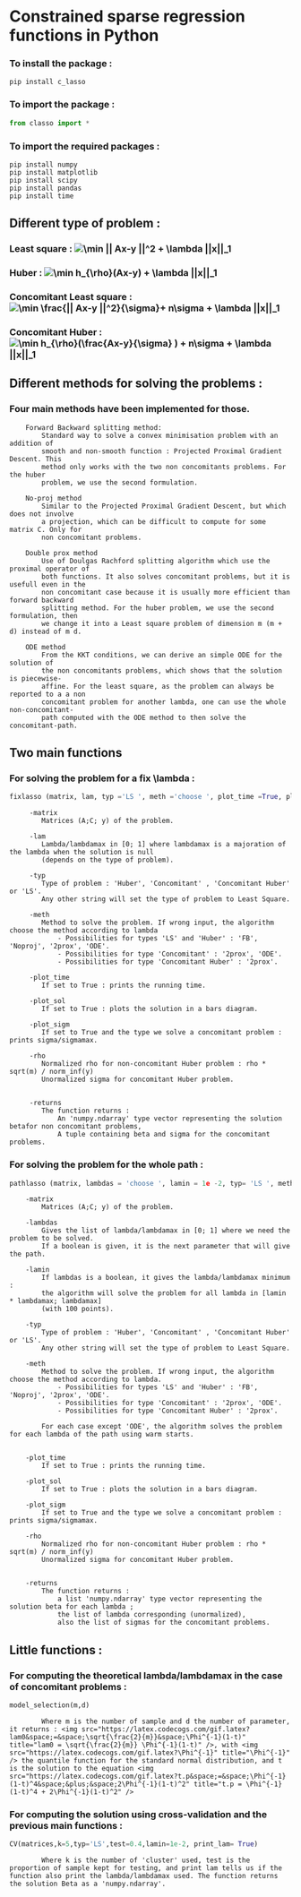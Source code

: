 # Constrained sparse regression functions in Python

### To install the package : 
```shell
pip install c_lasso
```

### To import the package :
```python
from classo import *
```
### To import the required packages  :
```shell
pip install numpy
pip install matplotlib
pip install scipy
pip install pandas
pip install time
```
    

##  Different type of problem : 
### Least square :             <img src="https://latex.codecogs.com/gif.latex?\min&space;||&space;Ax-y&space;||^2&space;&plus;&space;\lambda&space;||x||_1" title="\min || Ax-y ||^2 + \lambda ||x||_1" />

### Huber  :                   <img src="https://latex.codecogs.com/gif.latex?\min&space;h_{\rho}(Ax-y)&space;&plus;&space;\lambda&space;||x||_1" title="\min h_{\rho}(Ax-y) + \lambda ||x||_1" />

### Concomitant Least square : <img src="https://latex.codecogs.com/gif.latex?\min&space;\frac{||&space;Ax-y&space;||^2}{\sigma}&plus;&space;n\sigma&space;&plus;&space;\lambda&space;||x||_1" title="\min \frac{|| Ax-y ||^2}{\sigma}+ n\sigma + \lambda ||x||_1" />

### Concomitant Huber :        <img src="https://latex.codecogs.com/gif.latex?\min&space;h_{\rho}(\frac{Ax-y}{\sigma}&space;)&space;&plus;&space;n\sigma&space;&plus;&space;\lambda&space;||x||_1" title="\min h_{\rho}(\frac{Ax-y}{\sigma} ) + n\sigma + \lambda ||x||_1" />



## Different methods for solving the problems : 

### Four main methods have been implemented for those.


        Forward Backward splitting method:
            Standard way to solve a convex minimisation problem with an addition of
            smooth and non-smooth function : Projected Proximal Gradient Descent. This
            method only works with the two non concomitants problems. For the huber
            problem, we use the second formulation.

        No-proj method
            Similar to the Projected Proximal Gradient Descent, but which does not involve
            a projection, which can be difficult to compute for some matrix C. Only for
            non concomitant problems.

        Double prox method
            Use of Doulgas Rachford splitting algorithm which use the proximal operator of
            both functions. It also solves concomitant problems, but it is usefull even in the
            non concomitant case because it is usually more efficient than forward backward
            splitting method. For the huber problem, we use the second formulation, then
            we change it into a Least square problem of dimension m (m + d) instead of m d.

        ODE method  
            From the KKT conditions, we can derive an simple ODE for the solution of
            the non concomitants problems, which shows that the solution is piecewise-
            affine. For the least square, as the problem can always be reported to a a non
            concomitant problem for another lambda, one can use the whole non-concomitant-
            path computed with the ODE method to then solve the concomitant-path.



## Two main functions 

### For solving the problem for a fix \lambda : 
```python
fixlasso (matrix, lam, typ ='LS ', meth ='choose ', plot_time =True, plot_sol =True, plot_sigm =True, rho = 1.345)
```
  
         -matrix
            Matrices (A;C; y) of the problem.

         -lam
            Lambda/lambdamax in [0; 1] where lambdamax is a majoration of the lambda when the solution is null 
            (depends on the type of problem).

         -typ
            Type of problem : 'Huber', 'Concomitant' , 'Concomitant Huber' or 'LS'. 
            Any other string will set the type of problem to Least Square.

         -meth
            Method to solve the problem. If wrong input, the algorithm choose the method according to lambda
                - Possibilities for types 'LS' and 'Huber' : 'FB', 'Noproj', '2prox', 'ODE'.
                - Possibilities for type 'Concomitant' : '2prox', 'ODE'.
                - Possibilities for type 'Concomitant Huber' : '2prox'.

         -plot_time
            If set to True : prints the running time.

         -plot_sol
            If set to True : plots the solution in a bars diagram.

         -plot_sigm
            If set to True and the type we solve a concomitant problem : prints sigma/sigmamax.

         -rho
            Normalized rho for non-concomitant Huber problem : rho * sqrt(m) / norm_inf(y)
            Unormalized sigma for concomitant Huber problem.


         -returns
            The function returns : 
                An 'numpy.ndarray' type vector representing the solution betafor non concomitant problems, 
                A tuple containing beta and sigma for the concomitant problems.






### For solving the problem for the whole path :
```python
pathlasso (matrix, lambdas = 'choose ', lamin = 1e -2, typ= 'LS ', meth = 'ODE ', plot_time = True, plot_sol = True, plot_sigm = True, rho = 1.345, compare = False )
```


        -matrix
            Matrices (A;C; y) of the problem.

        -lambdas
            Gives the list of lambda/lambdamax in [0; 1] where we need the problem to be solved. 
            If a boolean is given, it is the next parameter that will give the path.

        -lamin
            If lambdas is a boolean, it gives the lambda/lambdamax minimum : 
            the algorithm will solve the problem for all lambda in [lamin * lambdamax; lambdamax] 
            (with 100 points).	

        -typ
            Type of problem : 'Huber', 'Concomitant' , 'Concomitant Huber' or 'LS'. 
            Any other string will set the type of problem to Least Square.

        -meth
            Method to solve the problem. If wrong input, the algorithm choose the method according to lambda.
                - Possibilities for types 'LS' and 'Huber' : 'FB', 'Noproj', '2prox', 'ODE'.
                - Possibilities for type 'Concomitant' : '2prox', 'ODE'.
                - Possibilities for type 'Concomitant Huber' : '2prox'.

            For each case except 'ODE', the algorithm solves the problem for each lambda of the path using warm starts.


        -plot_time
            If set to True : prints the running time.

        -plot_sol
            If set to True : plots the solution in a bars diagram.

        -plot_sigm
            If set to True and the type we solve a concomitant problem : prints sigma/sigmamax.

        -rho
            Normalized rho for non-concomitant Huber problem : rho * sqrt(m) / norm_inf(y)
            Unormalized sigma for concomitant Huber problem.


        -returns
            The function returns :  
                a list 'numpy.ndarray' type vector representing the solution beta for each lambda ;
                the list of lambda corresponding (unormalized), 
                also the list of sigmas for the concomitant problems.





## Little functions :
### For computing the theoretical lambda/lambdamax in the case of concomitant problems :  
```python
model_selection(m,d)
```
            Where m is the number of sample and d the number of parameter, it returns : <img src="https://latex.codecogs.com/gif.latex?lam0&space;=&space;\sqrt{\frac{2}{m}}&space;\Phi^{-1}(1-t)" title="lam0 = \sqrt{\frac{2}{m}} \Phi^{-1}(1-t)" />, with <img src="https://latex.codecogs.com/gif.latex?\Phi^{-1}" title="\Phi^{-1}" /> the quantile function for the standard normal distribution, and t is the solution to the equation <img src="https://latex.codecogs.com/gif.latex?t.p&space;=&space;\Phi^{-1}(1-t)^4&space;&plus;&space;2\Phi^{-1}(1-t)^2" title="t.p = \Phi^{-1}(1-t)^4 + 2\Phi^{-1}(1-t)^2" />


### For computing the solution using cross-validation and the previous main functions : 
```python
CV(matrices,k=5,typ='LS',test=0.4,lamin=1e-2, print_lam= True)
```
            Where k is the number of 'cluster' used, test is the proportion of sample kept for testing, and print lam tells us if the function also print the lambda/lambdamax used. The function returns the solution Beta as a 'numpy.ndarray'.










